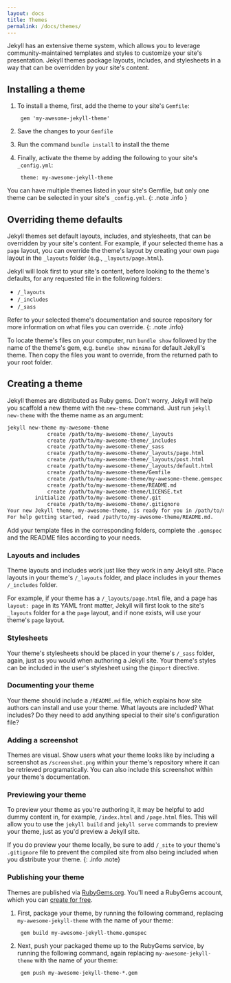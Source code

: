 ```yaml
---
layout: docs
title: Themes
permalink: /docs/themes/
---
```


Jekyll has an extensive theme system, which allows you to leverage community-maintained templates and styles to customize your site's presentation. Jekyll themes package layouts, includes, and stylesheets in a way that can be overridden by your site's content.

## Installing a theme

1. To install a theme, first, add the theme to your site's `Gemfile`:

        gem 'my-awesome-jekyll-theme'

2. Save the changes to your `Gemfile`
3. Run the command `bundle install` to install the theme
4. Finally, activate the theme by adding the following to your site's `_config.yml`:

        theme: my-awesome-jekyll-theme

You can have multiple themes listed in your site's Gemfile, but only one theme can be selected in your site's `_config.yml`.
{: .note .info }

## Overriding theme defaults

Jekyll themes set default layouts, includes, and stylesheets, that can be overridden by your site's content. For example, if your selected theme has a `page` layout, you can override the theme's layout by creating your own `page` layout in the `_layouts` folder (e.g., `_layouts/page.html`).

Jekyll will look first to your site's content, before looking to the theme's defaults, for any requested file in the following folders:

* `/_layouts`
* `/_includes`
* `/_sass`

Refer to your selected theme's documentation and source repository for more information on what files you can override.
{: .note .info}

To locate theme's files on your computer, run `bundle show` followed by
the name of the theme's gem, e.g. `bundle show minima` for default Jekyll's
theme. Then copy the files you want to override, from the returned path to your root folder.

## Creating a theme

Jekyll themes are distributed as Ruby gems. Don't worry, Jekyll will help you scaffold a new theme with the `new-theme` command. Just run `jekyll new-theme` with the theme name as an argument:

```sh
jekyll new-theme my-awesome-theme
             create /path/to/my-awesome-theme/_layouts
             create /path/to/my-awesome-theme/_includes
             create /path/to/my-awesome-theme/_sass
             create /path/to/my-awesome-theme/_layouts/page.html
             create /path/to/my-awesome-theme/_layouts/post.html
             create /path/to/my-awesome-theme/_layouts/default.html
             create /path/to/my-awesome-theme/Gemfile
             create /path/to/my-awesome-theme/my-awesome-theme.gemspec
             create /path/to/my-awesome-theme/README.md
             create /path/to/my-awesome-theme/LICENSE.txt
         initialize /path/to/my-awesome-theme/.git
             create /path/to/my-awesome-theme/.gitignore
Your new Jekyll theme, my-awesome-theme, is ready for you in /path/to/my-awesome-theme!
For help getting started, read /path/to/my-awesome-theme/README.md.
```

Add your template files in the corresponding folders, complete the `.gemspec` and the README files according to your needs.

### Layouts and includes

Theme layouts and includes work just like they work in any Jekyll site. Place layouts in your theme's `/_layouts` folder, and place includes in your themes `/_includes` folder.

For example, if your theme has a `/_layouts/page.html` file, and a page has `layout: page` in its YAML front matter, Jekyll will first look to the site's `_layouts` folder for a the `page` layout, and if none exists, will use your theme's `page` layout.

### Stylesheets

Your theme's stylesheets should be placed in your theme's `/_sass` folder, again, just as you would when authoring a Jekyll site. Your theme's styles can be included in the user's stylesheet using the `@import` directive.

### Documenting your theme

Your theme should include a `/README.md` file, which explains how site authors can install and use your theme. What layouts are included? What includes? Do they need to add anything special to their site's configuration file?

### Adding a screenshot

Themes are visual. Show users what your theme looks like by including a screenshot as `/screenshot.png` within your theme's repository where it can be retrieved programatically. You can also include this screenshot within your theme's documentation.

### Previewing your theme

To preview your theme as you're authoring it, it may be helpful to add dummy content in, for example, `/index.html` and `/page.html` files. This will allow you to use the `jekyll build` and `jekyll serve` commands to preview your theme, just as you'd preview a Jekyll site.

If you do preview your theme locally, be sure to add `/_site` to your theme's `.gitignore` file to prevent the compiled site from also being included when you distribute your theme.
{: .info .note}

### Publishing your theme

Themes are published via [RubyGems.org](https://rubygems.org). You'll need a RubyGems account, which you can [create for free](https://rubygems.org/sign_up).

1. First, package your theme, by running the following command, replacing `my-awesome-jekyll-theme` with the name of your theme:

        gem build my-awesome-jekyll-theme.gemspec

2. Next, push your packaged theme up to the RubyGems service, by running the following command, again replacing `my-awesome-jekyll-theme` with the name of your theme:

        gem push my-awesome-jekyll-theme-*.gem
